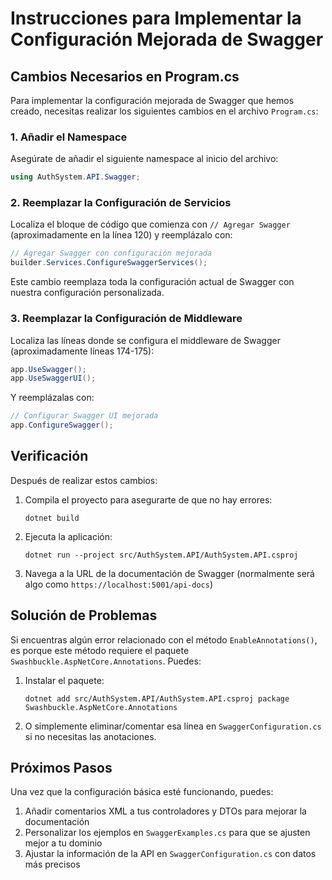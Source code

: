 # Instrucciones para Implementar la Configuración Mejorada de Swagger

## Cambios Necesarios en Program.cs

Para implementar la configuración mejorada de Swagger que hemos creado, necesitas realizar los siguientes cambios en el archivo `Program.cs`:

### 1. Añadir el Namespace

Asegúrate de añadir el siguiente namespace al inicio del archivo:

```csharp
using AuthSystem.API.Swagger;
```

### 2. Reemplazar la Configuración de Servicios

Localiza el bloque de código que comienza con `// Agregar Swagger` (aproximadamente en la línea 120) y reemplázalo con:

```csharp
// Agregar Swagger con configuración mejorada
builder.Services.ConfigureSwaggerServices();
```

Este cambio reemplaza toda la configuración actual de Swagger con nuestra configuración personalizada.

### 3. Reemplazar la Configuración de Middleware

Localiza las líneas donde se configura el middleware de Swagger (aproximadamente líneas 174-175):

```csharp
app.UseSwagger();
app.UseSwaggerUI();
```

Y reemplázalas con:

```csharp
// Configurar Swagger UI mejorada
app.ConfigureSwagger();
```

## Verificación

Después de realizar estos cambios:

1. Compila el proyecto para asegurarte de que no hay errores:
   ```
   dotnet build
   ```

2. Ejecuta la aplicación:
   ```
   dotnet run --project src/AuthSystem.API/AuthSystem.API.csproj
   ```

3. Navega a la URL de la documentación de Swagger (normalmente será algo como `https://localhost:5001/api-docs`)

## Solución de Problemas

Si encuentras algún error relacionado con el método `EnableAnnotations()`, es porque este método requiere el paquete `Swashbuckle.AspNetCore.Annotations`. Puedes:

1. Instalar el paquete:
   ```
   dotnet add src/AuthSystem.API/AuthSystem.API.csproj package Swashbuckle.AspNetCore.Annotations
   ```

2. O simplemente eliminar/comentar esa línea en `SwaggerConfiguration.cs` si no necesitas las anotaciones.

## Próximos Pasos

Una vez que la configuración básica esté funcionando, puedes:

1. Añadir comentarios XML a tus controladores y DTOs para mejorar la documentación
2. Personalizar los ejemplos en `SwaggerExamples.cs` para que se ajusten mejor a tu dominio
3. Ajustar la información de la API en `SwaggerConfiguration.cs` con datos más precisos
